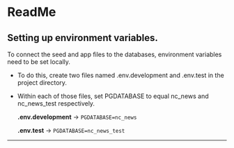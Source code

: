 # ReadMe

## Setting up environment variables.

To connect the seed and app files to the databases, environment variables need to be set locally.

- To do this, create two files named .env.development and .env.test in the project directory.

- Within each of those files, set PGDATABASE to equal nc_news and nc_news_test respectively.

  **.env.development** -> `PGDATABASE=nc_news`

  **.env.test** -> `PGDATABASE=nc_news_test`

---
